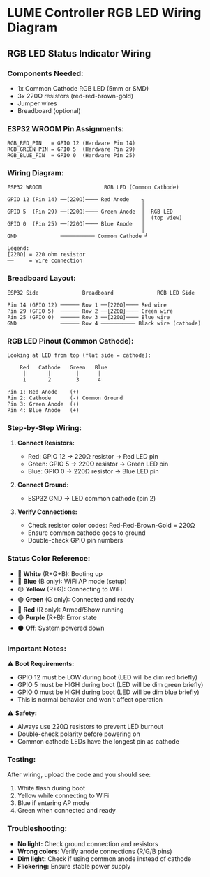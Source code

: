 # LUME Controller RGB LED Wiring Diagram

## RGB LED Status Indicator Wiring

### Components Needed:
- 1x Common Cathode RGB LED (5mm or SMD)
- 3x 220Ω resistors (red-red-brown-gold)
- Jumper wires
- Breadboard (optional)

### ESP32 WROOM Pin Assignments:
```
RGB_RED_PIN   = GPIO 12 (Hardware Pin 14)
RGB_GREEN_PIN = GPIO 5  (Hardware Pin 29) 
RGB_BLUE_PIN  = GPIO 0  (Hardware Pin 25)
```

### Wiring Diagram:
```
ESP32 WROOM                    RGB LED (Common Cathode)
                              
GPIO 12 (Pin 14) ──[220Ω]──── Red Anode    ┐
                                           │
GPIO 5  (Pin 29) ──[220Ω]──── Green Anode  │  RGB LED
                                           │  (top view)
GPIO 0  (Pin 25) ──[220Ω]──── Blue Anode   │
                                           │
GND              ─────────── Common Cathode ┘

Legend:
[220Ω] = 220 ohm resistor
──     = wire connection
```

### Breadboard Layout:
```
ESP32 Side              Breadboard              RGB LED Side
                       
Pin 14 (GPIO 12) ────── Row 1 ──[220Ω]──── Red wire
Pin 29 (GPIO 5)  ────── Row 2 ──[220Ω]──── Green wire  
Pin 25 (GPIO 0)  ────── Row 3 ──[220Ω]──── Blue wire
GND              ────── Row 4 ─────────── Black wire (cathode)
```

### RGB LED Pinout (Common Cathode):
```
Looking at LED from top (flat side = cathode):

    Red   Cathode   Green   Blue
     │       │        │      │
     1       2        3      4
     
Pin 1: Red Anode    (+)
Pin 2: Cathode      (-) Common Ground
Pin 3: Green Anode  (+)  
Pin 4: Blue Anode   (+)
```

### Step-by-Step Wiring:

1. **Connect Resistors:**
   - Red: GPIO 12 → 220Ω resistor → Red LED pin
   - Green: GPIO 5 → 220Ω resistor → Green LED pin
   - Blue: GPIO 0 → 220Ω resistor → Blue LED pin

2. **Connect Ground:**
   - ESP32 GND → LED common cathode (pin 2)

3. **Verify Connections:**
   - Check resistor color codes: Red-Red-Brown-Gold = 220Ω
   - Ensure common cathode goes to ground
   - Double-check GPIO pin numbers

### Status Color Reference:
- 🤍 **White** (R+G+B): Booting up
- 🔵 **Blue** (B only): WiFi AP mode (setup)
- 🟡 **Yellow** (R+G): Connecting to WiFi
- 🟢 **Green** (G only): Connected and ready
- 🔴 **Red** (R only): Armed/Show running
- 🟣 **Purple** (R+B): Error state
- ⚫ **Off**: System powered down

### Important Notes:

⚠️ **Boot Requirements:**
- GPIO 12 must be LOW during boot (LED will be dim red briefly)
- GPIO 5 must be HIGH during boot (LED will be dim green briefly)
- GPIO 0 must be HIGH during boot (LED will be dim blue briefly)
- This is normal behavior and won't affect operation

⚠️ **Safety:**
- Always use 220Ω resistors to prevent LED burnout
- Double-check polarity before powering on
- Common cathode LEDs have the longest pin as cathode

### Testing:
After wiring, upload the code and you should see:
1. White flash during boot
2. Yellow while connecting to WiFi
3. Blue if entering AP mode
4. Green when connected and ready

### Troubleshooting:
- **No light:** Check ground connection and resistors
- **Wrong colors:** Verify anode connections (R/G/B pins)
- **Dim light:** Check if using common anode instead of cathode
- **Flickering:** Ensure stable power supply
